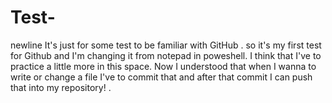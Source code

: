 # Test-
newline
It's just for some test to be familiar with GitHub .
so it's my first test for Github and I'm changing it from notepad in poweshell.
I think that I've to practice a little more in this space.
Now I understood that when I wanna to write or change a file I've to commit that and after that commit I can push that into my repository! .